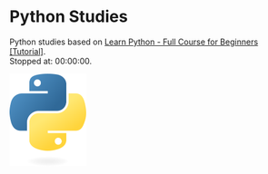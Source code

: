 # Python Studies

Python studies based on [Learn Python - Full Course for Beginners [Tutorial]](https://yewtu.be/watch?v=pQN-pnXPaVg).  
Stopped at: 00:00:00.  

![Python Two Snakes](assets/python-logo-only.png)
